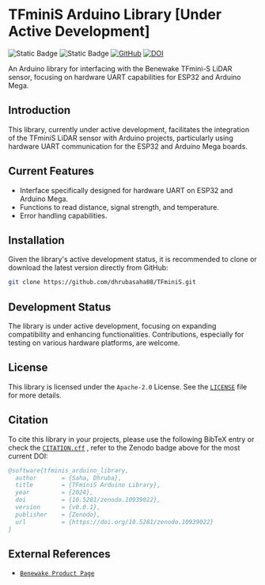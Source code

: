 # TFminiS Arduino Library [Under Active Development]

![Static Badge](https://img.shields.io/badge/Author-Dhruba%20Saha-red?link=https%3A%2F%2Fgithub.com%2Fdhrubasaha08)
![Static Badge](https://img.shields.io/badge/Version-0.0.1-yellow?link=https%3A%2F%2Fgithub.com%2Fdhrubasaha08)
[![GitHub](https://img.shields.io/github/license/dhrubasaha08/TFminiS)](LICENSE)
[![DOI](https://zenodo.org/badge/DOI/10.5281/zenodo.10939022.svg)](https://doi.org/10.5281/zenodo.10939022)

An Arduino library for interfacing with the Benewake TFmini-S LiDAR sensor, focusing on hardware UART capabilities for ESP32 and Arduino Mega.

## Introduction
This library, currently under active development, facilitates the integration of the TFminiS LiDAR sensor with Arduino projects, particularly using hardware UART communication for the ESP32 and Arduino Mega boards.

## Current Features
- Interface specifically designed for hardware UART on ESP32 and Arduino Mega.
- Functions to read distance, signal strength, and temperature.
- Error handling capabilities.

## Installation
Given the library's active development status, it is recommended to clone or download the latest version directly from GitHub:

```bash
git clone https://github.com/dhrubasaha08/TFminiS.git
```

## Development Status

The library is under active development, focusing on expanding compatibility and enhancing functionalities. Contributions, especially for testing on various hardware platforms, are welcome.

## License

This library is licensed under the `Apache-2.0` License. See the [`LICENSE`](LICENSE) file for more details.

## Citation

To cite this library in your projects, please use the following BibTeX entry or check the [`CITATION.cff`](CITATION.cff) , refer to the Zenodo badge above for the most current DOI:

```bibtex
@software{tfminis_arduino_library,
  author       = {Saha, Dhruba},
  title        = {TFminiS Arduino Library},
  year         = {2024},
  doi          = {10.5281/zenodo.10939022},
  version      = {v0.0.1},
  publisher    = {Zenodo},
  url          = {https://doi.org/10.5281/zenodo.10939022}
}
```

## External References

- [`Benewake Product Page`](https://en.benewake.com/TFminiS/)
